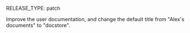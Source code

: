 RELEASE_TYPE: patch

Improve the user documentation, and change the default title from "Alex's documents" to "docstore".